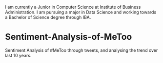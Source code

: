 I am currently a Junior in Computer Science at Institute of Business Administration. I am pursuing a major in Data Science and working towards a Bachelor of Science degree through IBA.

# Sentiment-Analysis-of-MeToo
Sentiment Analysis of #MeToo through tweets, and analysing the trend over last 10 years.
